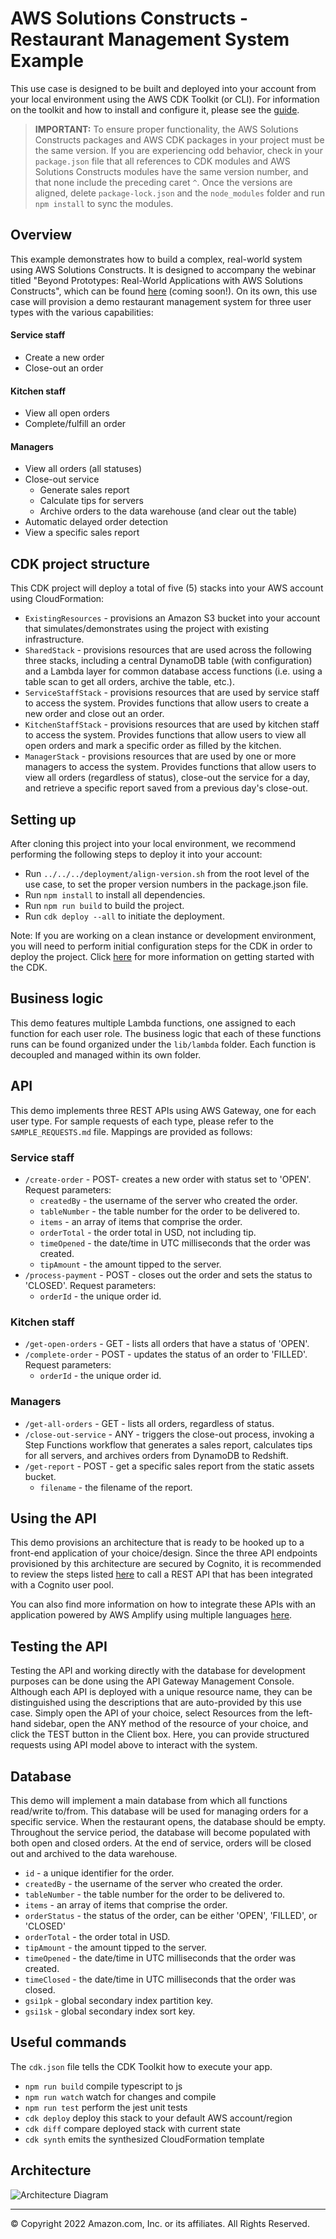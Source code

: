 # AWS Solutions Constructs - Restaurant Management System Example

This use case is designed to be built and deployed into your account from your local environment using the AWS CDK Toolkit (or CLI). For information on the toolkit and how to install and configure it, please see the [guide](https://docs.aws.amazon.com/cdk/latest/guide/cli.html).

> **IMPORTANT:** To ensure proper functionality, the AWS Solutions Constructs packages and AWS CDK packages in your project must be the same version. If you are experiencing odd behavior, check in your `package.json` file that all references to CDK modules and AWS Solutions Constructs modules have the same version number, and that none include the preceding caret `^`. Once the versions are aligned, delete `package-lock.json` and the `node_modules` folder and run `npm install` to sync the modules.

## Overview

This example demonstrates how to build a complex, real-world system using AWS Solutions Constructs. It is designed to 
accompany the webinar titled "Beyond Prototypes: Real-World Applications with AWS Solutions Constructs", which 
can be found [here](#) (coming soon!). On its own, this use case will provision a demo restaurant management system for three user types 
with the various capabilities:

#### Service staff
- Create a new order
- Close-out an order

#### Kitchen staff
- View all open orders
- Complete/fulfill an order

#### Managers
- View all orders (all statuses)
- Close-out service
  - Generate sales report
  - Calculate tips for servers
  - Archive orders to the data warehouse (and clear out the table)
- Automatic delayed order detection
- View a specific sales report

## CDK project structure
This CDK project will deploy a total of five (5) stacks into your AWS account using CloudFormation:
- `ExistingResources` - provisions an Amazon S3 bucket into your account that simulates/demonstrates using the project with existing infrastructure.
- `SharedStack` - provisions resources that are used across the following three stacks, including a central DynamoDB table (with configuration) and a Lambda layer for common database access functions (i.e. using a table scan to get all orders, archive the table, etc.).
- `ServiceStaffStack` - provisions resources that are used by service staff to access the system. Provides functions that allow users to create a new order and close out an order.
- `KitchenStaffStack` - provisions resources that are used by kitchen staff to access the system. Provides functions that allow users to view all open orders and mark a specific order as filled by the kitchen.
- `ManagerStack` - provisions resources that are used by one or more managers to access the system. Provides functions that allow users to view all orders (regardless of status), close-out the service for a day, and retrieve a specific report saved from a previous day's close-out.

## Setting up
After cloning this project into your local environment, we recommend performing the following steps to deploy it into 
your account:
- Run `../../../deployment/align-version.sh` from the root level of the use case, to set the proper version numbers in the package.json file.
- Run `npm install` to install all dependencies.
- Run `npm run build` to build the project.
- Run `cdk deploy --all` to initiate the deployment.

Note: If you are working on a clean instance or development environment, you will need to perform initial configuration
steps for the CDK in order to deploy the project. Click [here](https://docs.aws.amazon.com/cdk/latest/guide/getting_started.html) for 
more information on getting started with the CDK.

## Business logic
This demo features multiple Lambda functions, one assigned to each function for each user role. The business logic that
each of these functions runs can be found organized under the `lib/lambda` folder. Each function is decoupled and managed
within its own folder.

## API
This demo implements three REST APIs using AWS Gateway, one for each user type. For sample requests of each type, please
refer to the `SAMPLE_REQUESTS.md` file. Mappings are provided as follows:

### Service staff
- `/create-order` - POST- creates a new order with status set to 'OPEN'. Request parameters:
  - `createdBy` - the username of the server who created the order.
  - `tableNumber` - the table number for the order to be delivered to.
  - `items` - an array of items that comprise the order.
  - `orderTotal` - the order total in USD, not including tip.
  - `timeOpened` - the date/time in UTC milliseconds that the order was created.
  - `tipAmount` - the amount tipped to the server.
- `/process-payment` - POST - closes out the order and sets the status to 'CLOSED'. Request parameters:
  - `orderId` - the unique order id.

### Kitchen staff
- `/get-open-orders` - GET - lists all orders that have a status of 'OPEN'.
- `/complete-order` - POST - updates the status of an order to 'FILLED'. Request parameters:
  - `orderId` - the unique order id.

### Managers
- `/get-all-orders` - GET - lists all orders, regardless of status.
- `/close-out-service` - ANY - triggers the close-out process, invoking a Step Functions workflow that generates a 
  sales report, calculates tips for all servers, and archives orders from DynamoDB to Redshift.
- `/get-report` - POST - get a specific sales report from the static assets bucket.  
  - `filename` - the filename of the report.

## Using the API
This demo provisions an architecture that is ready to be hooked up to a front-end application of your choice/design. 
Since the three API endpoints provisioned by this architecture are secured by Cognito, it is recommended to review the
steps listed [here](https://docs.aws.amazon.com/apigateway/latest/developerguide/apigateway-invoke-api-integrated-with-cognito-user-pool.html) 
to call a REST API that has been integrated with a Cognito user pool.

You can also find more information on how to integrate these APIs with an application powered by AWS Amplify using 
multiple languages [here](https://docs.aws.amazon.com/cognito/latest/developerguide/cognito-integrate-apps.html).

## Testing the API
Testing the API and working directly with the database for development purposes can be done using the API Gateway
Management Console. Although each API is deployed with a unique resource name, they can be distinguished using the 
descriptions that are auto-provided by this use case. Simply open the API of your choice, select Resources from the left-hand sidebar,
open the ANY method of the resource of your choice, and click the TEST button in the Client box. Here, you can provide 
structured requests using API model above to interact with the system.

## Database
This demo will implement a main database from which all functions read/write to/from. This database will be used for 
managing orders for a specific service. When the restaurant opens, the database should be empty. Throughout the service 
period, the database will become populated with both open and closed orders. At the end of service, orders will be closed
out and archived to the data warehouse.

 - `id` - a unique identifier for the order.
 - `createdBy` - the username of the server who created the order.
 - `tableNumber` - the table number for the order to be delivered to.
 - `items` - an array of items that comprise the order.
 - `orderStatus` - the status of the order, can be either 'OPEN', 'FILLED', or 'CLOSED'
 - `orderTotal` - the order total in USD.  
 - `tipAmount` - the amount tipped to the server.
 - `timeOpened` - the date/time in UTC milliseconds that the order was created.
 - `timeClosed` - the date/time in UTC milliseconds that the order was closed.
 - `gsi1pk` - global secondary index partition key.
 - `gsi1sk` - global secondary index sort key.

## Useful commands
The `cdk.json` file tells the CDK Toolkit how to execute your app.

 * `npm run build`   compile typescript to js
 * `npm run watch`   watch for changes and compile
 * `npm run test`    perform the jest unit tests
 * `cdk deploy`      deploy this stack to your default AWS account/region
 * `cdk diff`        compare deployed stack with current state
 * `cdk synth`       emits the synthesized CloudFormation template

## Architecture
![Architecture Diagram](architecture.png)

***
&copy; Copyright 2022 Amazon.com, Inc. or its affiliates. All Rights Reserved.
